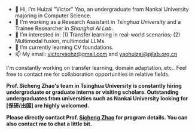 - 👋 Hi, I’m Huizai "Victor" Yao, an undergraduate from Nankai University majoring in Computer Science.
- :school: I'm working as a Research Assistant in *Tsinghua University* and a Trainee Researcher in *Shanghai AI Lab*.
- 👀 I’m interested in: (1) Transfer learning in real-world scenarios; (2) Multimodal fusion, multimodal LLMs.
- 🌱 I’m currently learning CV foundations.
- 📫 My email: victoryaohz@gmail.com and yaohuizai@pjlab.org.cn

I'm constantly working on transfer learning, domain adaptation, etc.. Feel free to contact me for collaboration opportunities in relative fields.

**Prof. Sicheng Zhao's team in Tsinghua University is constantly hiring undergraduate or graduate interns or visiting scholars. Outstanding undergraduates from universities such as Nankai University looking for [保研/出国] are highly welcomed.**

**Please directly contact Prof. [Sicheng Zhao](https://sites.google.com/view/schzhao) for program details. You can also contact me to chat a little bit.**

<!---
VictorYrotciV/VictorYrotciV is a ✨ special ✨ repository because its `README.md` (this file) appears on your GitHub profile.
You can click the Preview link to take a look at your changes.
--->
